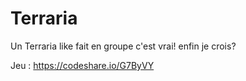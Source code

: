 # Terraria
Un Terraria like fait en groupe
c'est vrai! enfin je crois?

Jeu : https://codeshare.io/G7ByVY
